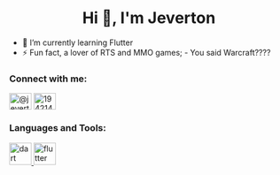 <h1 align="center">Hi 👋, I'm Jeverton</h1>

- 🌱 I’m currently learning Flutter
- ⚡ Fun fact, a lover of RTS and MMO games; - You said Warcraft????

<h3 align="left">Connect with me:</h3>
<p align="left">
<a href="https://linkedin.com/in/jevertoncosta" target="blank"><img align="center" src="https://raw.githubusercontent.com/rahuldkjain/github-profile-readme-generator/master/src/images/icons/Social/linked-in-alt.svg" alt="@jevertoncosta" height="30" width="40" /></a>
<a href="https://stackoverflow.com/users/19421434" target="blank"><img align="center" src="https://raw.githubusercontent.com/rahuldkjain/github-profile-readme-generator/master/src/images/icons/Social/stack-overflow.svg" alt="19421434" height="30" width="40" /></a>
</p>

<h3 align="left">Languages and Tools:</h3>
<p align="left"> <a href="https://dart.dev" target="_blank" rel="noreferrer"> <img src="https://www.vectorlogo.zone/logos/dartlang/dartlang-icon.svg" alt="dart" width="40" height="40"/> </a> <a href="https://flutter.dev" target="_blank" rel="noreferrer"> <img src="https://www.vectorlogo.zone/logos/flutterio/flutterio-icon.svg" alt="flutter" width="40" height="40"/> </a> </p>
